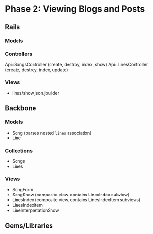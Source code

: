 # Phase 2: Viewing Blogs and Posts

## Rails
### Models

### Controllers
Api::SongsController (create, destroy, index, show)
Api::LinesController (create, destroy, index, update)

### Views
* lines/show.json.jbuilder

## Backbone
### Models
* Song (parses nested `lines` association)
* Line

### Collections
* Songs
* Lines

### Views
* SongForm
* SongShow (composite view, contains LinesIndex subview)
* LinesIndex (composite view, contains LinesIndexItem subviews)
* LinesIndexItem
* LineInterpretationShow

## Gems/Libraries
